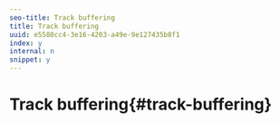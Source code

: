 ```yaml
---
seo-title: Track buffering
title: Track buffering
uuid: e5580cc4-3e16-4203-a49e-9e127435b8f1
index: y
internal: n
snippet: y
---
```


# Track buffering{#track-buffering}

